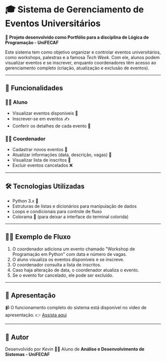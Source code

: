 # 🎓 Sistema de Gerenciamento de Eventos Universitários

📌 **Projeto desenvolvido como Portfólio para a disciplina de Lógica de Programação - UniFECAF**

Este sistema tem como objetivo organizar e controlar eventos universitários, como workshops, palestras e a famosa *Tech Week*.
Com ele, alunos podem visualizar eventos e se inscrever, enquanto coordenadores têm acesso ao gerenciamento completo (criação, atualização e exclusão de eventos).

---

## 🚀 Funcionalidades

### 👨‍🎓 Aluno

* Visualizar eventos disponíveis 📅
* Inscrever-se em eventos ✍️
* Conferir os detalhes de cada evento 🔎

### 👩‍🏫 Coordenador

* Cadastrar novos eventos 📝
* Atualizar informações (data, descrição, vagas) 🔄
* Visualizar lista de inscritos 👥
* Excluir eventos cancelados ❌

---

## 🛠️ Tecnologias Utilizadas

* Python 3.x 🐍
* Estruturas de listas e dicionários para manipulação de dados
* Loops e condicionais para controle de fluxo
* Colorama 🎨 (para deixar a interface do terminal colorida)

---

## 🧑‍🏫 Exemplo de Fluxo

1. O coordenador adiciona um evento chamado "Workshop de Programação em Python" com data e número de vagas.
2. O aluno visualiza os eventos disponíveis e se inscreve.
3. O coordenador consulta a lista de inscritos.
4. Caso haja alteração de data, o coordenador atualiza o evento.
5. Se o evento for cancelado, ele pode ser excluído.

---

## 🎥 Apresentação

📹 O funcionamento completo do sistema está disponível no vídeo de apresentação.
👉 [Assista aqui](https://www.linkedin.com/posts/kevinsoaresfc_python-programaaexaeto-eventos-activity-7367284924304781312-1t7S?utm_source=share&utm_medium=member_android&rcm=ACoAAFg6_LkBZ7W-CCa-JJJ04UpWZe2FYS7DDX0)

---

## 👤 Autor

Desenvolvido por *Kevin* 👨‍💻
Aluno de **Análise e Desenvolvimento de Sistemas - UniFECAF**
